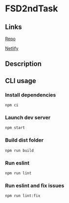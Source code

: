 # FSD2ndTask

## Links

[Repo](https://github.com/rsilivestr/FSD2ndTask/)

[Netlify](https://affectionate-cori-f136d3.netlify.app/)

## Description

## CLI usage

### Install dependencies

`npm ci`

### Launch dev server

`npm start`

### Build dist folder

`npm run build`

### Run eslint

`npm run lint`

### Run eslint and fix issues

`npm run lint:fix`
